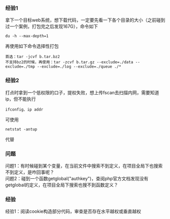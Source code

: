 ### 经验1
拿下一个目标web系统，想下载代码，一定要先看一下各个目录的大小（之前碰到过一个案例，打包完之后发现167G），命令如下
```
du -h --max-depth=1
```
再使用如下命令选择性打包
```
首选：tar -jcvf b.tar.bz2
不支持bz2的时候，再使用：tar -zcvf b.tar.gz --exclude=./data --exclude=./tmp --exclude=./log --exclude=./queue ./*
```
### 经验2
打点时拿到一个低权限的口子，提权失败，想上传fscan去扫描内网，需要知道ip，但不能执行
```
ifconfig、ip addr
```
可使用
```
netstat -antup
```
代替

### 问题
问题1：有时候碰到某个变量，在当前文件中搜索不到定义，在项目全局下也搜索不到定义，是咋回事呢？  
问题2：碰到一个函数getglobal("authkey")，查阅php官方文档发现没有getglobal的定义，在项目全局下搜索也搜不到函数定义？  

### 经验
经验1：阅读cookie构造部分代码，审查是否存在水平越权或垂直越权  
